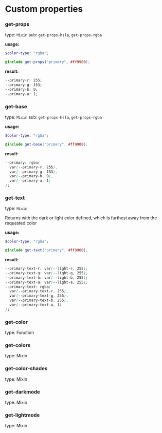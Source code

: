 # Custom properties







### get-props

type: `Mixin`
sub: `get-props-hsla`, `get-props-rgba`

**usage:**

```scss
$color-type: "rgba";

@include get-props("primary", #ff9900);
```

**result:**

```css
--primary-r: 255;
--primary-g: 153;
--primary-b: 0;
--primary-a: 1;
```

### get-base

type: `Mixin`
sub: `get-props-hsla`, `get-props-rgba`

**usage:**

```scss
$color-type: "rgba";

@include get-base("primary", #ff9900);
```

**result:**

```css
--primary: rgba(
  var(--primary-r, 255),
  var(--primary-g, 153),
  var(--primary-b, 0),
  var(--primary-a, 1)
);
```

### get-text

type: `Mixin`

Returns with the dark or light color defined, which is furthest away from the requested color

**usage:**

```scss
$color-type: "rgba";

@include get-text("primary", #ff9900);
```

**result:**

```css
--primary-text-r: var(--light-r, 255);
--primary-text-g: var(--light-g, 255);
--primary-text-b: var(--light-b, 255);
--primary-text-a: var(--light-a, 255);
--primary-text: rgba(
  var(--primary-text-r, 255),
  var(--primary-text-g, 255),
  var(--primary-text-b, 255),
  var(--primary-text-a, 1)
);
```

### get-color

type: Function

### get-colors

type: Mixin

### get-color-shades

type: Mixin

### get-darkmode

type: Mixin

### get-lightmode

type: Mixin
